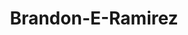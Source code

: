 ---
title: Brandon-E-Ramirez
github: https://github.com/Brandon-E-Ramirez
mode: dark
transition: 1s
score: 90.8
archetype:
- Fancy Fonts
- Code
- Badges | Tags | Icons
- GIF
---